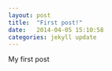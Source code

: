 ```yaml
---
layout: post
title:  "First post!"
date:   2014-04-05 15:10:58
categories: jekyll update
---
```


My first post
